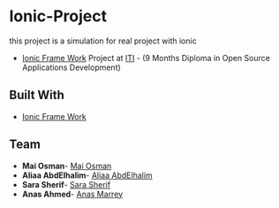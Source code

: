 # Ionic-Project
this project is a simulation for real project with ionic  

* [Ionic Frame Work](https://ionicframework.com/docs/v1/)  Project at   [ITI](http://iti.gov.eg/) - (9 Months Diploma in Open Source Applications Development)


## Built With
* [Ionic Frame Work](https://ionicframework.com/docs/v1/)

## Team
* **Mai Osman**- [Mai Osman](https://github.com/MaiOsman)
* **Aliaa AbdElhalim**- [Aliaa AbdElhalim](https://github.com/AliaaAbdElhalim)
* **Sara Sherif**- [Sara Sherif](https://github.com/sarasherif30)
* **Anas Ahmed**- [Anas Marrey](https://github.com/anas-marrey)
